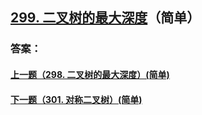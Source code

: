 ## [299. 二叉树的最大深度](https://leetcode-cn.com/problems/merge-two-sorted-lists/)（简单）





### 答案：



#### [上一题（298. 二叉树的最大深度）(简单)](https://github.com/sdwwld/leetCode/blob/master/src/main/java/com/wld/java/leetcode/leetCode0298.md)

#### [下一题（301. 对称二叉树）(简单)](https://github.com/sdwwld/leetCode/blob/master/src/main/java/com/wld/java/leetcode/leetCode0301.md)